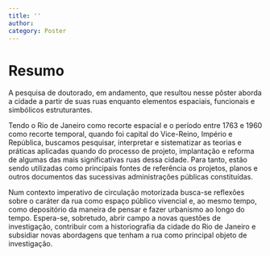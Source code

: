 ```yaml
---
title: ''
author: 
category: Poster
---
```


# Resumo

A pesquisa de doutorado, em andamento, que resultou nesse pôster aborda
a cidade a partir de suas ruas enquanto elementos espaciais, funcionais
e simbólicos estruturantes.

Tendo o Rio de Janeiro como recorte espacial e o período entre 1763 e
1960 como recorte temporal, quando foi capital do Vice-Reino, Império e
República, buscamos pesquisar, interpretar e sistematizar as teorias e
práticas aplicadas quando do processo de projeto, implantação e reforma
de algumas das mais significativas ruas dessa cidade. Para tanto, estão
sendo utilizadas como principais fontes de referência os projetos,
planos e outros documentos das sucessivas administrações públicas
constituídas.

Num contexto imperativo de circulação motorizada busca-se reflexões
sobre o caráter da rua como espaço público vivencial e, ao mesmo tempo,
como depositório da maneira de pensar e fazer urbanismo ao longo do
tempo. Espera-se, sobretudo, abrir campo a novas questões de
investigação, contribuir com a historiografia da cidade do Rio de
Janeiro e subsidiar novas abordagens que tenham a rua como principal
objeto de investigação.
